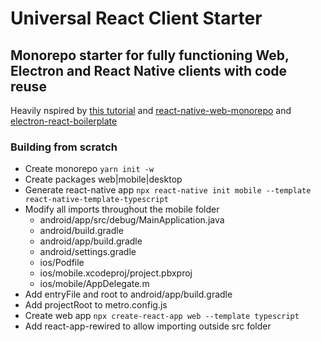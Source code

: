 # Universal React Client Starter

## Monorepo starter for fully functioning Web, Electron and React Native clients with code reuse

Heavily nspired by [this tutorial](https://dev.to/brunolemos/tutorial-100-code-sharing-between-ios-android--web-using-react-native-web-andmonorepo-4pej) and [react-native-web-monorepo](https://github.com/brunolemos/react-native-web-monorepo) and [electron-react-boilerplate](https://github.com/electron-react-boilerplate/electron-react-boilerplate)

### Building from scratch

- Create monorepo `yarn init -w`
- Create packages web|mobile|desktop
- Generate react-native app `npx react-native init mobile --template react-native-template-typescript`
- Modify all imports throughout the mobile folder
    - android/app/src/debug/MainApplication.java
    - android/build.gradle
    - android/app/build.gradle
    - android/settings.gradle
    - ios/Podfile
    - ios/mobile.xcodeproj/project.pbxproj
    - ios/mobile/AppDelegate.m
- Add entryFile and root to android/app/build.gradle
- Add projectRoot to metro.config.js
- Create web app `npx create-react-app web --template typescript`
- Add react-app-rewired to allow importing outside src folder
